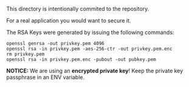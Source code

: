 This directory is intentionally commited to the repository.

For a real application you would want to secure it.

The RSA Keys were generated by issuing the following commands:
```
openssl genrsa -out privkey.pem 4096
openssl rsa -in privkey.pem -aes-256-ctr -out privkey.pem.enc
rm privkey.pem
openssl rsa -in privkey.pem.enc -pubout -out pubkey.pem
```

**NOTICE:** We are using an **encrypted private key**! Keep the private key
passphrase in an ENV variable.